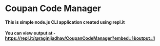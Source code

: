 # Coupan Code Manager

#### This is simple node.js CLI application created using repl.it
#### You can view output at - https://repl.it/@raginijadhav/CoupanCodeManager?embed=1&output=1
